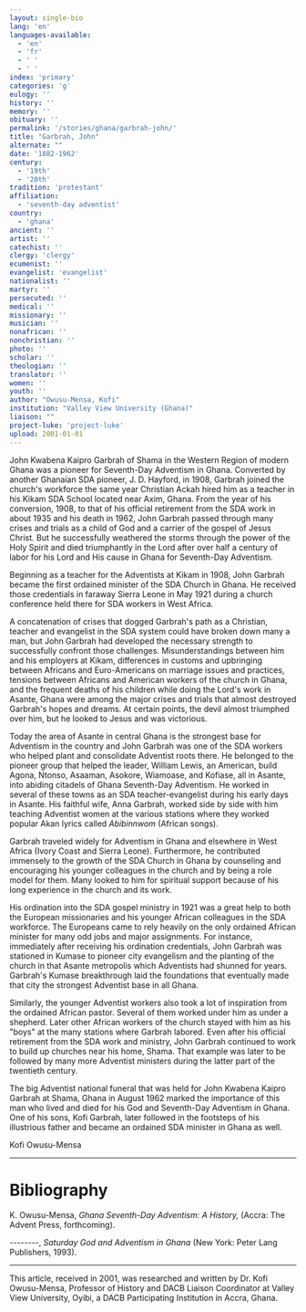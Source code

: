 ```yaml
---
layout: single-bio
lang: 'en'
languages-available:
  - 'en'
  - 'fr'
  - ' '
  - ' '
index: 'primary'
categories: 'g'
eulogy: ''
history: ''
memory: ''
obituary: ''
permalink: '/stories/ghana/garbrah-john/'
title: "Garbrah, John"
alternate: ""
date: '1882-1962'
century:
  - '19th'
  - '20th'
tradition: 'protestant'
affiliation:
  - 'seventh-day adventist'
country:
  - 'ghana'
ancient: ''
artist: ''
catechist: ''
clergy: 'clergy'
ecumenist: ''
evangelist: 'evangelist'
nationalist: ''
martyr: ''
persecuted: ''
medical: ''
missionary: ''
musician: ''
nonafrican: ''
nonchristian: ''
photo: ''
scholar: ''
theologian: ''
translator: ''
women: ''
youth: ''
author: "Owusu-Mensa, Kofi"
institution: "Valley View University (Ghana)"
liaison: ""
project-luke: 'project-luke'
upload: 2001-01-01
---
```




John Kwabena Kaipro Garbrah of Shama in the Western Region of modern Ghana was a pioneer for Seventh-Day Adventism in Ghana.  Converted by another Ghanaian SDA pioneer, J. D. Hayford, in 1908, Garbrah joined the church's workforce the same year Christian Ackah hired him as a teacher in his Kikam SDA School located near Axim, Ghana.  From the year of his conversion, 1908, to that of his official retirement from the SDA work in about 1935 and his death in 1962, John Garbrah passed through many crises and trials as a child of God and a carrier of the gospel of Jesus Christ. But he successfully weathered the storms through the power of the Holy Spirit and died triumphantly in the Lord after over half a century of labor for his Lord and His cause in Ghana for Seventh-Day Adventism.

Beginning as a teacher for the Adventists at Kikam in 1908, John Garbrah became the first ordained minister of the SDA Church in Ghana.  He received those credentials in faraway Sierra Leone in May 1921 during a church conference held there for SDA workers in West Africa.

A concatenation of crises that dogged Garbrah's path as a Christian, teacher and evangelist in the SDA system could have broken down many a man, but John Garbrah had developed the necessary strength to successfully confront those challenges.  Misunderstandings between him and his employers at Kikam, differences in customs and upbringing between Africans and Euro-Americans on marriage issues and practices, tensions between Africans and American workers of the church in Ghana, and the frequent deaths of his children while doing the Lord's work in Asante, Ghana were among the major crises and trials that almost destroyed Garbrah's hopes and dreams.  At certain points, the devil almost triumphed over him, but he looked to Jesus and was victorious.

Today the area of Asante in central Ghana is the strongest base for Adventism in the country and John Garbrah was one of the SDA workers who helped plant and consolidate Adventist roots there.  He belonged to the pioneer group that helped the leader, William Lewis, an American, build Agona, Ntonso, Asaaman, Asokore, Wiamoase, and Kofiase, all in Asante, into abiding citadels of Ghana Seventh-Day Adventism.  He worked in several of these towns as an SDA teacher-evangelist during his early days in Asante.  His faithful wife, Anna Garbrah, worked side by side with him teaching Adventist women at the various stations where they worked popular Akan lyrics called *Abibinnwom* (African songs).

Garbrah traveled widely for Adventism in Ghana and elsewhere in West Africa (Ivory Coast and Sierra Leone).  Furthermore, he contributed immensely to the growth of the SDA Church in Ghana by counseling and encouraging his younger colleagues in the church and by being a role model for them.  Many looked to him for spiritual support because of his long experience in the church and its work.

His ordination into the SDA gospel ministry in 1921 was a great help to both the European missionaries and his younger African colleagues in the SDA workforce.  The Europeans came to rely heavily on the only ordained African minister for many odd jobs and major assignments. For instance, immediately after receiving his ordination credentials, John Garbrah was stationed in Kumase to pioneer city evangelism and the planting of the church in that Asante metropolis which Adventists had shunned for years.  Garbrah's Kumase breakthrough laid the foundations that eventually made that city the strongest Adventist base in all Ghana.

Similarly, the younger Adventist workers also took a lot of inspiration from the ordained African pastor.  Several of them worked under him as under a shepherd.  Later other African workers of the church stayed with him as his "boys" at the many stations where Garbrah labored.  Even after his official retirement from the SDA work and ministry, John Garbrah continued to work to build up churches near his home, Shama.  That example was later to be followed by many more Adventist ministers during the latter part of the twentieth century.

The big Adventist national funeral that was held for John Kwabena Kaipro Garbrah at Shama, Ghana in August 1962 marked the importance of this man who lived and died for his God and Seventh-Day Adventism in Ghana.  One of his sons, Kofi Garbrah, later followed in the footsteps of his illustrious father and became an ordained SDA minister in Ghana as well.

Kofi Owusu-Mensa

---

# Bibliography

K. Owusu-Mensa, *Ghana Seventh-Day Adventism: A History,*  (Accra: The Advent Press, forthcoming).

--------, *Saturday God and Adventism in Ghana* (New York: Peter Lang Publishers, 1993).

---

This article, received in 2001, was researched and written by Dr. Kofi Owusu-Mensa, Professor of History and DACB Liaison Coordinator at Valley View University, Oyibi, a DACB Participating Institution in Accra, Ghana.
